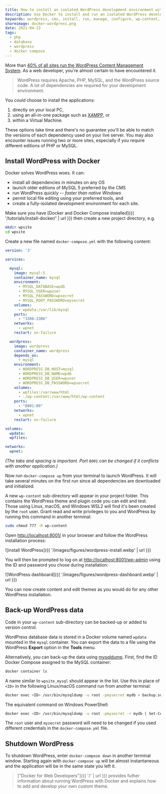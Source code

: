```yaml
---
title: How to install an isolated WordPress development environment with Docker
description: Use Docker to install and run an isolated WordPress development environment in minutes.
keywords: wordpress, cms, install, run, manage, configure, wp-content, theme, plugins, develop
shareimage: docker-wordpress.png
date: 2021-04-13
tags:
  - php
  - database
  - wordpress
  - docker compose
---
```


More than [40% of all sites run the WordPress Content Management System](https://w3techs.com/technologies/details/cm-wordpress). As a web developer, you're almost certain to have encountered it.

> WordPress requires Apache, PHP, MySQL, and the WordPress source code. A lot of dependencies are required for your development environment.

You *could* choose to install the applications:

1. directly on your local PC,
1. using an all-in-one package such as [XAMPP](https://www.apachefriends.org/), or
1. within a Virtual Machine.

These options take time and there's no guarantee you'll be able to match the versions of each dependency used on your live server. You may also encounter issues running two or more sites, especially if you require different editions of PHP or MySQL.


## Install WordPress with Docker

Docker solves WordPress woes. It can:

* install all dependencies in minutes on any OS
* launch older editions of MySQL 5 preferred by the CMS
* run WordPress quickly -- *faster than native Windows*
* permit local file editing using your preferred tools, and
* create a fully-isolated development environment for each site.

Make sure you have [Docker and Docker Compose installed]({{ '/tutorials/install-docker/' | url }}) then create a new project directory, e.g.

```bash
mkdir wpsite
cd wpsite
```

Create a new file named `docker-compose.yml` with the following content:

```yml
version: '3'

services:

  mysql:
    image: mysql:5
    container_name: mysql
    environment:
      - MYSQL_DATABASE=wpdb
      - MYSQL_USER=wpuser
      - MYSQL_PASSWORD=wpsecret
      - MYSQL_ROOT_PASSWORD=mysecret
    volumes:
      - wpdata:/var/lib/mysql
    ports:
      - "3306:3306"
    networks:
      - wpnet
    restart: on-failure

  wordpress:
    image: wordpress
    container_name: wordpress
    depends_on:
      - mysql
    environment:
      - WORDPRESS_DB_HOST=mysql
      - WORDPRESS_DB_NAME=wpdb
      - WORDPRESS_DB_USER=wpuser
      - WORDPRESS_DB_PASSWORD=wpsecret
    volumes:
      - wpfiles:/var/www/html
      - ./wp-content:/var/www/html/wp-content
    ports:
      - "8001:80"
    networks:
      - wpnet
    restart: on-failure

volumes:
  wpdata:
  wpfiles:

networks:
  wpnet:
```

*(The tabs and spacing is important. Port `8001` can be changed if it conflicts with another application.)*

Now run `docker-compose up` from your terminal to launch WordPress. It will take several minutes on the first run since all dependencies are downloaded and initialized.

A new `wp-content` sub-directory will appear in your project folder. This contains the WordPress theme and plugin code you can edit and test. Those using Linux, macOS, and Windows WSL2 will find it's been created by the `root` user. Grant read and write privileges to you and WordPress by running this command in another terminal:

```bash
sudo chmod 777 -R wp-content
```

Open <http://localhost:8001/> in your browser and follow the WordPress installation process:

![install WordPress]({{ '/images/figures/wordpress-install.webp' | url }})

You will then be prompted to log on at <http://localhost:8001/wp-admin> using the ID and password you chose during installation:

![WordPress dashboard]({{ '/images/figures/wordpress-dashboard.webp' | url }})

You can now create content and edit themes as you would do for any other WordPress installation.


## Back-up WordPress data

Code in your `wp-content` sub-directory can be backed-up or added to version control.

WordPress database data is stored in a Docker volume named `wpdata` mounted in the `mysql` container. You can export the data to a file using the WordPress **Export** option in the **Tools** menu.

Alternatively, you can back-up the data using [mysqldump](https://dev.mysql.com/doc/refman/5.7/en/mysqldump.html). First, find the ID Docker Compose assigned to the MySQL container:

```bash
docker container ls
```

A name similar to `wpsite_mysql` should appear in the list. Use this in place of `<ID>` in the following Linux/macOS command run from another terminal:


```bash
docker exec <ID> /usr/bin/mysqldump -u root -pmysecret mydb > backup.sql
```

The equivalent command on Windows PowerShell:

```bash
docker exec <ID> /usr/bin/mysqldump -u root -pmysecret -r mydb | Set-Content backup.sql
```

The `root` user and `mysecret` password will need to be changed if you used different credentials in the `docker-compose.yml` file.


## Shutdown WordPress

To shutdown WordPress, enter `docker-compose down` in another terminal window. Starting again with `docker-compose up` will be almost instantaneous and the application will be in the same state you left it.

> ["Docker for Web Developers"]({{ '/' | url }}) provides futher information about running WordPress with Docker and explains how to add and develop your own custom theme.
